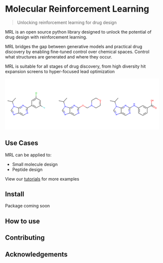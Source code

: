 # Molecular Reinforcement Learning
> Unlocking reinforcement learning for drug design


MRL is an open source python library designed to unlock the potential of drug design with reinforcement learning. 

MRL bridges the gap between generative models and practical drug discovery by enabling fine-tuned control over chemical spaces. Control what structures are generated and where they occur.

MRL is suitable for all stages of drug discovery, from high diversity hit expansion screens to hyper-focused lead optimization

![](nbs/files/mols.png)

## Use Cases

MRL can be applied to:
- Small molecule design
- Peptide design

View our [tutorials](https://darkmatterai.github.io/mrl/tutorials.html) for more examples

## Install

Package coming soon

## How to use

## Contributing

## Acknowledgements
